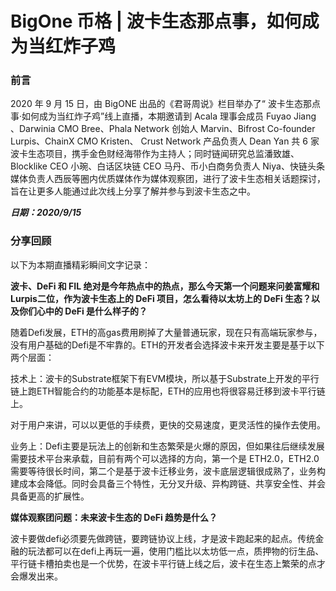 # BigOne 币格 | 波卡生态那点事，如何成为当红炸子鸡

### 前言

2020 年 9 月 15 日，由 BigONE 出品的《君哥周说》栏目举办了“ 波卡生态那点事·如何成为当红炸子鸡”线上直播，本期邀请到 Acala 理事会成员 Fuyao Jiang 、Darwinia CMO Bree、Phala Network 创始人 Marvin、Bifrost Co-founder Lurpis、ChainX CMO Kristen、 Crust Network 产品负责人 Dean Yan 共 6 家波卡生态项目，携手金色财经海带作为主持人；同时链闻研究总监潘致雄、Blocklike CEO 小琬、白话区块链 CEO 马丹、币小白商务负责人 Niya、快链头条媒体负责人西辰等圈内优质媒体作为媒体观察团，进行了波卡生态相关话题探讨，旨在让更多人能通过此次线上分享了解并参与到波卡生态之中。

***日期：2020/9/15***

### 分享回顾

以下为本期直播精彩瞬间文字记录：

**波卡、DeFi 和 FIL 绝对是今年热点中的热点，那么今天第一个问题来问姜富耀和Lurpis二位，作为波卡生态上的 DeFi 项目，怎么看待以太坊上的 DeFi 生态？以及你们心中的 DeFi 是什么样子的？**

随着Defi发展，ETH的高gas费用刷掉了大量普通玩家，现在只有高端玩家参与，没有用户基础的Defi是不牢靠的。ETH的开发者会选择波卡来开发主要是基于以下两个层面：

技术上：波卡的Substrate框架下有EVM模块，所以基于Substrate上开发的平行链上跑ETH智能合约的功能基本是标配，ETH的应用也将很容易迁移到波卡平行链上。

对于用户来讲，可以以更低的手续费，更快的交易速度，更灵活性的操作去使用。

业务上：Defi主要是玩法上的创新和生态繁荣是火爆的原因，但如果往后继续发展需要技术平台来承载，目前有两个可以选择的方向，第一个是 ETH2.0，ETH2.0需要等待很长时间，第二个是基于波卡迁移业务，波卡底层逻辑很成熟了，业务构建成本会降低。同时会具备三个特性，无分叉升级、异构跨链、共享安全性、并会具备更高的扩展性。

**媒体观察团问题：未来波卡生态的 DeFi 趋势是什么？**

波卡要做defi必须要先做跨链，要跨链协议上线，才是波卡跑起来的起点。传统金融的玩法都可以在defi上再玩一遍，使用门槛比以太坊低一点，质押物的衍生品、平行链卡槽拍卖也是一个优势，在波卡平行链上线之后，波卡在生态上繁荣的点才会爆发出来。